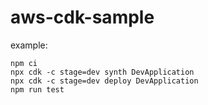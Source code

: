 # aws-cdk-sample

example:

```
npm ci
npx cdk -c stage=dev synth DevApplication
npx cdk -c stage=dev deploy DevApplication
npm run test
```

